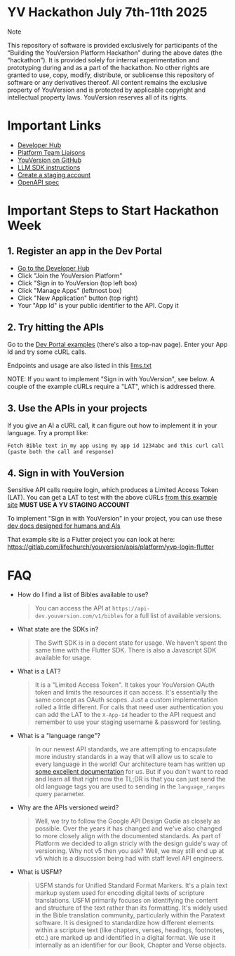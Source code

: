 # YV Hackathon July 7th-11th 2025

> [!NOTE]
> This repository of software is provided exclusively for participants of the “Building the YouVersion Platform Hackathon” during the above dates (the “hackathon”).
> It is provided solely for internal experimentation and prototyping during and as a part of the hackathon. No other rights are granted to use, copy, modify, distribute, or sublicense this repository of software or any derivatives thereof.
> All content remains the exclusive property of YouVersion and is protected by applicable copyright and intellectual property laws. YouVersion reserves all of its rights.

# Important Links

* [Developer Hub](https://developers.youversion.com/)
* [Platform Team Liaisons](https://docs.google.com/document/d/1UF0w_MFoGCEhZLhI1OFI7kYtJlaSqY0k_HhhgU1iX-M/edit?usp=sharing)
* [YouVersion on GitHub](https://github.com/youversion)
* [LLM SDK instructions](https://api-dev.youversion.com/llms.txt)
* [Create a staging account](https://staging.bible.com)
* [OpenAPI spec](https://gitlab.com/lifechurch/youversion/apis/platform/transformers/-/blob/main/spec/openapi.yaml?ref_type=heads)

# Important Steps to Start Hackathon Week

## 1. Register an app in the Dev Portal
* [Go to the Developer Hub](https://developers.youversion.com/)
* Click "Join the YouVersion Platform"
* Click "Sign in to YouVersion (top left box)
* Click "Manage Apps" (leftmost box)
* Click "New Application" button (top right)
* Your "App Id" is your public identifier to the API. Copy it

## 2. Try hitting the APIs
Go to the [Dev Portal examples](https://developers.youversion.com/examples) (there's also a top-nav page).
Enter your App Id and try some cURL calls.

Endpoints and usage are also listed in this [llms.txt](https://api-dev.youversion.com/llms.txt)

NOTE: If you want to implement "Sign in with YouVersion", see below. A couple of the example cURLs require a "LAT", which is addressed there.

## 3. Use the APIs in your projects
If you give an AI a cURL call, it can figure out how to implement it in your language. Try a prompt like:

```Fetch Bible text in my app using my app id 1234abc and this curl call (paste both the call and response)```

## 4. Sign in with YouVersion
Sensitive API calls require login, which produces a Limited Access Token (LAT). You can get a LAT to test with the above cURLs [from this example site](https://lifechurch.gitlab.io/youversion/apis/platform/yvp-login-flutter/) **MUST USE A YV STAGING ACCOUNT**

To implement "Sign in with YouVersion" in your project, you can use these [dev docs designed for humans and AIs](https://www.notion.so/yvproduct/Dev-Docs-Sign-In-w-YVP-Platform-Agnostic-DIY-SDK-1eaf1f2d1b9280108ffdf8c4f13e01a5?source=copy_link)

That example site is a Flutter project you can look at here: <https://gitlab.com/lifechurch/youversion/apis/platform/yvp-login-flutter>
 

# FAQ

* How do I find a list of Bibles available to use?
    > You can access the API at `https://api-dev.youversion.com/v1/bibles` for a full list of available versions.
* What state are the SDKs in?
    > The Swift SDK is in a decent state for usage. We haven't spent the same time with the Flutter SDK. There is also a Javascript SDK available for usage.
* What is a LAT?
    > It is a "Limited Access Token". It takes your YouVersion OAuth token and limits the resources it can access. It's essentially the same concept as OAuth scopes. Just a custom implementation rolled a little different. For calls that need user authentication you can add the LAT to the `X-App-Id` header to the API request and remember to use your staging username & password for testing.
* What is a "language range"?
    > In our newest API standards, we are attempting to encapsulate more industry standards in a way that will allow us to scale to every language in the world! Our architecture team has written up [some excellent documentation](https://www.notion.so/yvproduct/Locales-Language-Tags-3e9cd9017f44421e865506e8252f8126?source=copy_link) for us. But if you don't want to read and learn all that right now the TL;DR is that you can just send the old language tags you are used to sending in the `language_ranges` query parameter.
* Why are the APIs versioned weird?
    > Well, we try to follow the Google API Design Gudie as closely as possible. Over the years it has changed and we've also changed to more closely align with the documented standards. As part of Platform we decided to align stricly with the design guide's way of versioning. Why not v5 then you ask? Well, we may still end up at v5 which is a disucssion being had with staff level API engineers.
* What is USFM?
    > USFM stands for Unified Standard Format Markers. It's a plain text markup system used for encoding digital texts of scripture translations. USFM primarily focuses on identifying the content and structure of the text rather than its formatting. It's widely used in the Bible translation community, particularly within the Paratext software. It is designed to standardize how different elements within a scripture text (like chapters, verses, headings, footnotes, etc.) are marked up and identified in a digital format. We use it internally as an identifier for our Book, Chapter and Verse objects.
